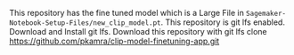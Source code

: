 This repository has the fine tuned model which is a Large File in `Sagemaker-Notebook-Setup-Files/new_clip_model.pt`.
This repository is git lfs enabled.
Download and Install git lfs. 
Download this repository with git lfs clone https://github.com/pkamra/clip-model-finetuning-app.git

